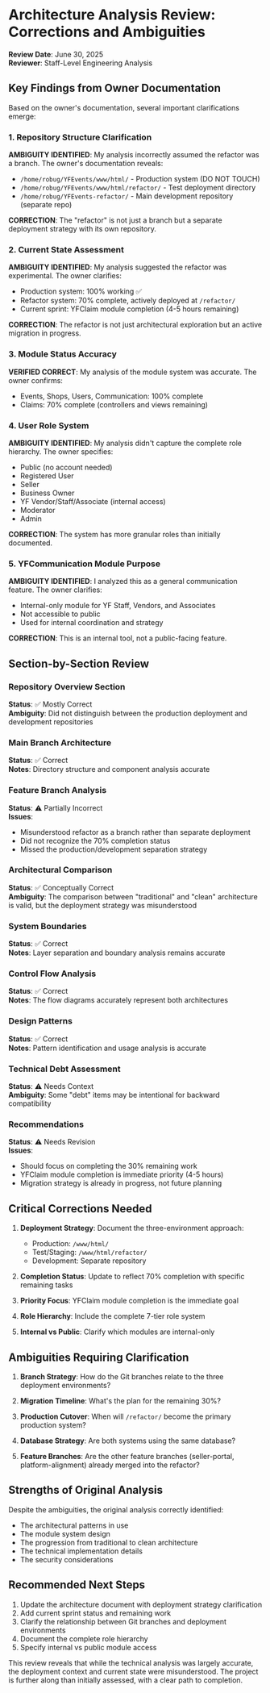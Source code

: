 # Architecture Analysis Review: Corrections and Ambiguities

**Review Date**: June 30, 2025  
**Reviewer**: Staff-Level Engineering Analysis

## Key Findings from Owner Documentation

Based on the owner's documentation, several important clarifications emerge:

### 1. Repository Structure Clarification

**AMBIGUITY IDENTIFIED**: My analysis incorrectly assumed the refactor was a branch. The owner's documentation reveals:
- `/home/robug/YFEvents/www/html/` - Production system (DO NOT TOUCH)
- `/home/robug/YFEvents/www/html/refactor/` - Test deployment directory
- `/home/robug/YFEvents-refactor/` - Main development repository (separate repo)

**CORRECTION**: The "refactor" is not just a branch but a separate deployment strategy with its own repository.

### 2. Current State Assessment

**AMBIGUITY IDENTIFIED**: My analysis suggested the refactor was experimental. The owner clarifies:
- Production system: 100% working ✅
- Refactor system: 70% complete, actively deployed at `/refactor/`
- Current sprint: YFClaim module completion (4-5 hours remaining)

**CORRECTION**: The refactor is not just architectural exploration but an active migration in progress.

### 3. Module Status Accuracy

**VERIFIED CORRECT**: My analysis of the module system was accurate. The owner confirms:
- Events, Shops, Users, Communication: 100% complete
- Claims: 70% complete (controllers and views remaining)

### 4. User Role System

**AMBIGUITY IDENTIFIED**: My analysis didn't capture the complete role hierarchy. The owner specifies:
- Public (no account needed)
- Registered User
- Seller
- Business Owner
- YF Vendor/Staff/Associate (internal access)
- Moderator
- Admin

**CORRECTION**: The system has more granular roles than initially documented.

### 5. YFCommunication Module Purpose

**AMBIGUITY IDENTIFIED**: I analyzed this as a general communication feature. The owner clarifies:
- Internal-only module for YF Staff, Vendors, and Associates
- Not accessible to public
- Used for internal coordination and strategy

**CORRECTION**: This is an internal tool, not a public-facing feature.

## Section-by-Section Review

### Repository Overview Section
**Status**: ✅ Mostly Correct  
**Ambiguity**: Did not distinguish between the production deployment and development repositories

### Main Branch Architecture
**Status**: ✅ Correct  
**Notes**: Directory structure and component analysis accurate

### Feature Branch Analysis
**Status**: ⚠️ Partially Incorrect  
**Issues**:
- Misunderstood refactor as a branch rather than separate deployment
- Did not recognize the 70% completion status
- Missed the production/development separation strategy

### Architectural Comparison
**Status**: ✅ Conceptually Correct  
**Ambiguity**: The comparison between "traditional" and "clean" architecture is valid, but the deployment strategy was misunderstood

### System Boundaries
**Status**: ✅ Correct  
**Notes**: Layer separation and boundary analysis remains accurate

### Control Flow Analysis
**Status**: ✅ Correct  
**Notes**: The flow diagrams accurately represent both architectures

### Design Patterns
**Status**: ✅ Correct  
**Notes**: Pattern identification and usage analysis is accurate

### Technical Debt Assessment
**Status**: ⚠️ Needs Context  
**Ambiguity**: Some "debt" items may be intentional for backward compatibility

### Recommendations
**Status**: ⚠️ Needs Revision  
**Issues**: 
- Should focus on completing the 30% remaining work
- YFClaim module completion is immediate priority (4-5 hours)
- Migration strategy is already in progress, not future planning

## Critical Corrections Needed

1. **Deployment Strategy**: Document the three-environment approach:
   - Production: `/www/html/`
   - Test/Staging: `/www/html/refactor/`
   - Development: Separate repository

2. **Completion Status**: Update to reflect 70% completion with specific remaining tasks

3. **Priority Focus**: YFClaim module completion is the immediate goal

4. **Role Hierarchy**: Include the complete 7-tier role system

5. **Internal vs Public**: Clarify which modules are internal-only

## Ambiguities Requiring Clarification

1. **Branch Strategy**: How do the Git branches relate to the three deployment environments?

2. **Migration Timeline**: What's the plan for the remaining 30%?

3. **Production Cutover**: When will `/refactor/` become the primary production system?

4. **Database Strategy**: Are both systems using the same database?

5. **Feature Branches**: Are the other feature branches (seller-portal, platform-alignment) already merged into the refactor?

## Strengths of Original Analysis

Despite the ambiguities, the original analysis correctly identified:
- The architectural patterns in use
- The module system design
- The progression from traditional to clean architecture
- The technical implementation details
- The security considerations

## Recommended Next Steps

1. Update the architecture document with deployment strategy clarification
2. Add current sprint status and remaining work
3. Clarify the relationship between Git branches and deployment environments
4. Document the complete role hierarchy
5. Specify internal vs public module access

This review reveals that while the technical analysis was largely accurate, the deployment context and current state were misunderstood. The project is further along than initially assessed, with a clear path to completion.